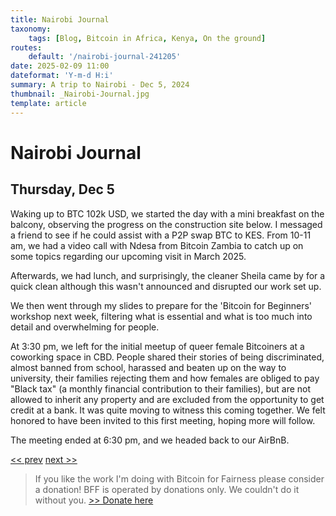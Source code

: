 ```yaml
---
title: Nairobi Journal
taxonomy:
    tags: [Blog, Bitcoin in Africa, Kenya, On the ground]
routes:
    default: '/nairobi-journal-241205'
date: 2025-02-09 11:00
dateformat: 'Y-m-d H:i'
summary: A trip to Nairobi - Dec 5, 2024
thumbnail: _Nairobi-Journal.jpg
template: article
---
```


# Nairobi Journal

## Thursday, Dec 5

Waking up to BTC 102k USD, we started the day with a mini breakfast on the balcony, observing the progress on the construction site below. I messaged a friend to see if he could assist with a P2P swap BTC to KES. From 10-11 am, we had a video call with Ndesa from Bitcoin Zambia to catch up on some topics regarding our upcoming visit in March 2025.

Afterwards, we had lunch, and surprisingly, the cleaner Sheila came by for a quick clean although this wasn't announced and disrupted our work set up.

We then went through my slides to prepare for the 'Bitcoin for Beginners' workshop next week, filtering what is essential and what is too much into detail and overwhelming for people.

At 3:30 pm, we left for the initial meetup of queer female Bitcoiners at a coworking space in CBD. People shared their stories of being discriminated, almost banned from school, harassed and beaten up on the way to university, their families rejecting them and how females are obliged to pay "Black tax" (a monthly financial contribution to their families), but are not allowed to inherit any property and are excluded from the opportunity to get credit at a bank. It was quite moving to witness this coming together. We felt honored to have been invited to this first meeting, hoping more will follow.

The meeting ended at 6:30 pm, and we headed back to our AirBnB.

[<< prev](/nairobi-journal-241204) [next >>](/nairobi-journal-241206)

> If you like the work I'm doing with Bitcoin for Fairness please consider a donation! BFF is operated by donations only. We couldn't do it without you. [>> Donate here](https://bffbtc.org/donate/)